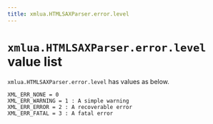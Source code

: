 ```yaml
---
title: xmlua.HTMLSAXParser.error.level
---
```


# `xmlua.HTMLSAXParser.error.level` value list

`xmlua.HTMLSAXParser.error.level` has values as below.

```
XML_ERR_NONE = 0
XML_ERR_WARNING = 1 : A simple warning
XML_ERR_ERROR = 2 : A recoverable error
XML_ERR_FATAL = 3 : A fatal error
```
